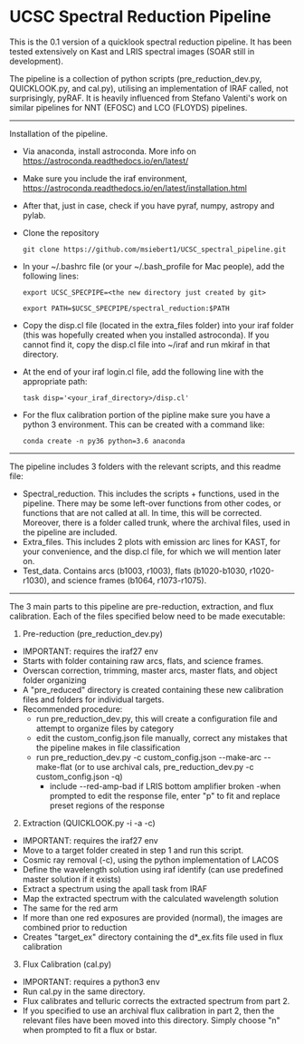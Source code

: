 UCSC Spectral Reduction Pipeline
==============

This is the 0.1 version of a quicklook spectral reduction pipeline. It has been tested extensively on Kast and LRIS spectral images (SOAR still in development). 

The pipeline is a collection of python scripts (pre_reduction_dev.py, QUICKLOOK.py, and cal.py), utilising an implementation of IRAF called, not surprisingly, pyRAF. It is heavily influenced from Stefano Valenti's work on similar pipelines for NNT (EFOSC) and LCO (FLOYDS) pipelines.

-------------

Installation of the pipeline.

- Via anaconda, install astroconda. More info on https://astroconda.readthedocs.io/en/latest/
- Make sure you include the iraf environment, https://astroconda.readthedocs.io/en/latest/installation.html
- After that, just in case, check if you have pyraf, numpy, astropy and pylab.
- Clone the repository

     ```git clone https://github.com/msiebert1/UCSC_spectral_pipeline.git```

- In your ~/.bashrc file (or your ~/.bash_profile for Mac people), add the following lines:

     ```export UCSC_SPECPIPE=<the new directory just created by git>```

     ```export PATH=$UCSC_SPECPIPE/spectral_reduction:$PATH```

- Copy the disp.cl file (located in the extra_files folder) into your iraf folder
(this was hopefully created when you installed astroconda). If you cannot find it,
copy the disp.cl file into ~/iraf and run mkiraf in that directory.
- At the end of your iraf login.cl file, add the following line with the appropriate path:

     ```task disp='<your_iraf_directory>/disp.cl'```

- For the flux calibration portion of the pipline make sure you have a python 3 environment. This can be 
created with a command like:

    ```conda create -n py36 python=3.6 anaconda```
  
------------

The pipeline includes 3 folders with the relevant scripts, and this readme file:

- Spectral_reduction. This includes the scripts + functions, used in the
pipeline. There may be some left-over functions from other codes, or
functions that are not called at all. In time, this will be corrected.
Moreover, there is a folder called trunk, where the archival files, used in the pipeline are included.
- Extra_files. This includes 2 plots with emission arc lines for KAST,
for your convenience, and the disp.cl file, for which we will mention later on.
- Test_data. Contains arcs (b1003, r1003), flats (b1020-b1030, r1020-r1030), and science frames 
(b1064, r1073-r1075).

-----------

The 3 main parts to this pipeline are pre-reduction, extraction, and flux calibration. Each of
the files specified below need to be made executable:

1) Pre-reduction (pre_reduction_dev.py)
- IMPORTANT: requires the iraf27 env
- Starts with folder containing raw arcs, flats, and science frames.
- Overscan correction, trimming, master arcs, master flats, and object folder organizing
- A "pre_reduced" directory is created containing these new calibration files and 
folders for individual targets.
- Recommended procedure:
	- run pre_reduction_dev.py, this will create a configuration file and attempt to organize files by category
	- edit the custom_config.json file manually, correct any mistakes that the pipeline makes in file classification
	- run pre_reduction_dev.py -c custom_config.json --make-arc --make-flat (or to use archival cals, pre_reduction_dev.py -c custom_config.json -q)
		- include --red-amp-bad if LRIS bottom amplifier broken
	-when prompted to edit the response file, enter "p" to fit and replace preset regions of the response

2) Extraction (QUICKLOOK.py -i -a -c)
- IMPORTANT: requires the iraf27 env
- Move to a target folder created in step 1 and run this script.
- Cosmic ray removal (-c), using the python implementation of LACOS
- Define the wavelength solution using iraf identify (can use predefined master solution if it exists)
- Extract a spectrum using the apall task from IRAF
- Map the extracted spectrum with the calculated wavelength solution
- The same for the red arm
- If more than one red exposures are provided (normal), the images
are combined prior to reduction
- Creates "target_ex" directory containing the d*_ex.fits file used in flux calibration

3) Flux Calibration (cal.py)
- IMPORTANT: requires a python3 env
- Run cal.py in the same directory.
- Flux calibrates and telluric corrects the extracted spectrum from part 2.
- If you specified to use an archival flux calibration in part 2, then the relevant files have
been moved into this directory. Simply choose "n" when prompted to fit a flux or bstar.

